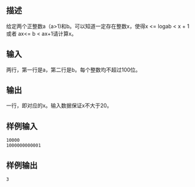 ## 描述


给定两个正整数a（a>1)和b。可以知道一定存在整数x，使得x <= logab < x + 1 或者 ax<= b < ax+1请计算x。

## 输入


两行，第一行是a，第二行是b。每个整数均不超过100位。

## 输出


一行，即对应的x。输入数据保证x不大于20。

## 样例输入


```
10000
1000000000001
```


## 样例输出


```
3
```


